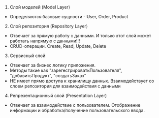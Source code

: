 1. Слой моделей (Model Layer)
- Определяются базовые сущности - User, Order, Product 

2. Слой репозитория (Repository Layer)
- Отвечает за прямую работу с данными. И только этот слой может работать напрямую с данными!!!
- CRUD-операции. Create, Read, Update, Delete

3. Сервисный слой
- Отвечает за бизнес логику приложения.
- Методы такие как "зарегестрироватьПользователя", "добавитьПродукт", "создатьЗаказ"
- НЕ имеет прямо доступа к хранилищу данных. Взаимодействует со слоем репозитория для взаимодействия с данными

4. Репрезентационный слой (Presentation Layer)
- Отвечает за взаимодействие с пользователем. Отображение информации и обработка/получение пользовательского ввода.
